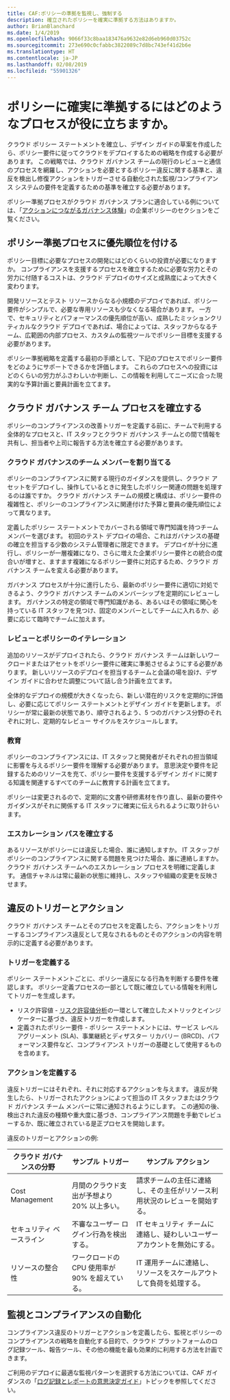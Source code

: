 ```yaml
---
title: CAF:ポリシーの準拠を監視し、強制する
description: 確立されたポリシーを確実に準拠する方法はありますか。
author: BrianBlanchard
ms.date: 1/4/2019
ms.openlocfilehash: 9066f33c8baa183476a9632e82d6eb960d03752c
ms.sourcegitcommit: 273e690c0cfabbc3822089c7d8bc743ef41d2b6e
ms.translationtype: HT
ms.contentlocale: ja-JP
ms.lasthandoff: 02/08/2019
ms.locfileid: "55901326"
---
```

<!-- markdownlint-disable MD026 -->

# <a name="what-processes-can-help-ensure-policy-adherence"></a>ポリシーに確実に準拠するにはどのようなプロセスが役に立ちますか。

<!---
I've defined policies, I've provided an architecture guide. Now how do I monitor adherence to policy? If there is a violation, how do I enforce the policy?
--->

クラウド ポリシー ステートメントを確立し、デザイン ガイドの草案を作成したら、ポリシー要件に従ってクラウドをデプロイするための戦略を作成する必要があります。 この戦略では、クラウド ガバナンス チームの現行のレビューと通信のプロセスを網羅し、アクションを必要とするポリシー違反に関する基準と、違反を検出し修復アクションをトリガーさせる自動化された監視/コンプライアンス システムの要件を定義するための基準を確立する必要があります。

ポリシー準拠プロセスがクラウド ガバナンス プランに適合している例については、「[アクションにつながるガバナンス体験](../journeys/overview.md)」の企業ポリシーのセクションをご覧ください。

## <a name="prioritize-policy-adherence-processes"></a>ポリシー準拠プロセスに優先順位を付ける

ポリシー目標に必要なプロセスの開発にはどのくらいの投資が必要になりますか。 コンプライアンスを支援するプロセスを確立するために必要な労力とその労力に付随するコストは、クラウド デプロイのサイズと成熟度によって大きく変わります。

開発リソースとテスト リソースからなる小規模のデプロイであれば、ポリシー要件がシンプルで、必要な専用リソースも少なくなる場合があります。 一方で、セキュリティとパフォーマンスの優先順位が高い、成熟したミッションクリティカルなクラウド デプロイであれば、場合によっては、スタッフからなるチーム、広範囲の内部プロセス、カスタムの監視ツールでポリシー目標を支援する必要があります。

ポリシー準拠戦略を定義する最初の手順として、下記のプロセスでポリシー要件をどのようにサポートできるかを評価します。 これらのプロセスへの投資にはどのくらいの労力がふさわしいか判断し、この情報を利用してニーズに合った現実的な予算計画と要員計画を立てます。

## <a name="establish-cloud-governance-team-processes"></a>クラウド ガバナンス チーム プロセスを確立する

ポリシーのコンプライアンスの改善トリガーを定義する前に、チームで利用する全体的なプロセスと、IT スタッフとクラウド ガバナンス チームとの間で情報を共有し、担当者や上司に報告する方法を確立する必要があります。

### <a name="assign-cloud-governance-team-members"></a>クラウド ガバナンスのチーム メンバーを割り当てる

ポリシーのコンプライアンスに関する現行のガイダンスを提供し、クラウド アセットをデプロイし、操作しているときに発生したポリシー関連の問題を処理するのは誰ですか。 クラウド ガバナンス チームの規模と構成は、ポリシー要件の複雑性と、ポリシーのコンプライアンスに関連付けた予算と要員の優先順位によって異なります。

定義したポリシー ステートメントでカバーされる領域で専門知識を持つチーム メンバーを選びます。 初回のテスト デプロイの場合、これはガバナンスの基礎の確立を担当する少数のシステム管理者に限定できます。 デプロイが十分に進行し、ポリシーが一層複雑になり、さらに増えた企業ポリシー要件との統合の度合いが増すと、ますます複雑になるポリシー要件に対応するため、クラウド ガバナンス チームを変える必要があります。

ガバナンス プロセスが十分に進行したら、最新のポリシー要件に適切に対処できるよう、クラウド ガバナンス チームのメンバーシップを定期的にレビューします。 ガバナンスの特定の領域で専門知識がある、あるいはその領域に関心を持っている IT スタッフを見つけ、固定のメンバーとしてチームに入れるか、必要に応じて臨時でチームに加えます。

### <a name="reviews-and-policy-iteration"></a>レビューとポリシーのイテレーション

追加のリソースがデプロイされたら、クラウド ガバナンス チームは新しいワークロードまたはアセットをポリシー要件に確実に準拠させるようにする必要があります。 新しいリソースのデプロイを担当するチームと会議の場を設け、デザイン ガイドに合わせた調整について話し合う計画を立てます。

全体的なデプロイの規模が大きくなったら、新しい潜在的リスクを定期的に評価し、必要に応じてポリシー ステートメントとデザイン ガイドを更新します。 ポリシーが常に最新の状態であり、順守されるよう、5 つのガバナンス分野のそれぞれに対し、定期的なレビュー サイクルをスケジュールします。

### <a name="education"></a>教育

ポリシーのコンプライアンスには、IT スタッフと開発者がそれぞれの担当領域に影響を与えるポリシー要件を理解する必要があります。 意思決定や要件を記録するためのリソースを充て、ポリシー要件を支援するデザイン ガイドに関する知識を関連するすべてのチームに教育する計画を立てます。

ポリシーは変更されるので、定期的に文書や研修素材を作り直し、最新の要件やガイダンスがそれに関係する IT スタッフに確実に伝えられるように取り計らいます。  

### <a name="establish-escalation-paths"></a>エスカレーション パスを確立する

あるリソースがポリシーには違反した場合、誰に通知しますか。 IT スタッフがポリシーのコンプライアンスに関する問題を見つけた場合、誰に連絡しますか。 クラウド ガバナンス チームへのエスカレーション プロセスを明確に定義します。 通信チャネルは常に最新の状態に維持し、スタッフや組織の変更を反映させます。

## <a name="violation-triggers-and-actions"></a>違反のトリガーとアクション

クラウド ガバナンス チームとそのプロセスを定義したら、アクションをトリガーするコンプライアンス違反として見なされるものとそのアクションの内容を明示的に定義する必要があります。

### <a name="define-triggers"></a>トリガーを定義する

ポリシー ステートメントごとに、ポリシー違反になる行為を判断する要件を確認します。 ポリシー定義プロセスの一部として既に確立している情報を利用してトリガーを生成します。

* リスク許容値 - [リスク許容値分析](risk-tolerance.md)の一環として確立したメトリックとインジケーターに基づき、違反トリガーを作成します。
* 定義されたポリシー要件 - ポリシー ステートメントには、サービス レベル アグリーメント (SLA)、事業継続とディザスター リカバリー (BRCD)、パフォーマンス要件など、コンプライアンス トリガーの基礎として使用するものを含めます。

### <a name="define-actions"></a>アクションを定義する

違反トリガーにはそれぞれ、それに対応するアクションを与えます。 違反が発生したら、トリガーされたアクションによって担当の IT スタッフまたはクラウド ガバナンス チーム メンバーに常に通知されるようにします。 この通知の後、検出された違反の種類や重大度に基づき、コンプライアンス問題を手動でレビューするか、既に確立されている是正プロセスを開始します。

違反のトリガーとアクションの例:

| クラウド ガバナンスの分野 | サンプル トリガー | サンプル アクション |
|-----------------------------|----------------|---------------|
| Cost Management | 月間のクラウド支出が予想より 20% 以上多い。 | 請求チームの主任に連絡し、その主任がリソース利用状況のレビューを開始する。 |
| セキュリティ ベースライン | 不審なユーザー ログイン行為を検出する。 | IT セキュリティ チームに連絡し、疑わしいユーザー アカウントを無効にする。 |
| リソースの整合性 | ワークロードの CPU 使用率が 90% を超えている。 | IT 運用チームに連絡し、リソースをスケールアウトして負荷を処理する。 |

## <a name="monitoring-and-compliance-automation"></a>監視とコンプライアンスの自動化

コンプライアンス違反のトリガーとアクションを定義したら、監視とポリシーのコンプライアンスの戦略を自動化する目的で、クラウド プラットフォームのログ記録ツール、報告ツール、その他の機能を最も効果的に利用する方法を計画できます。

ご利用のデプロイに最適な監視パターンを選択する方法については、CAF ガイダンスの「[ログ記録とレポートの意思決定ガイド](../../decision-guides/log-and-report/overview.md)」トピックを参照してください。
